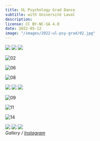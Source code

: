 ```yaml
---
title: UL Psychology Grad Dance
subtitle: with Université Laval
description:
license: CC BY-NC-SA 4.0
date: 2022-05-12
image: "/images/2022-ul-psy-grad/02.jpg"
---
```


<div class="gallery-box">
  <div class="gallery">
    <img src="/images/2022-ul-psy-grad/01.jpg" loading="lazy">
    <img src="/images/2022-ul-psy-grad/03.jpg" loading="lazy">
	<img src="/images/2022-ul-psy-grad/04.jpg" loading="lazy">
  </div>
</div>

![02]({{site.baseurl}}/images/2022-ul-psy-grad/02.jpg)

![06]({{site.baseurl}}/images/2022-ul-psy-grad/06.jpg)

![08]({{site.baseurl}}/images/2022-ul-psy-grad/08.jpg)

<div class="gallery-box">
  <div class="gallery">
    <img src="/images/2022-ul-psy-grad/05.jpg" loading="lazy">
    <img src="/images/2022-ul-psy-grad/07.jpg" loading="lazy">
    <img src="/images/2022-ul-psy-grad/10.jpg" loading="lazy">
  </div>
</div>

![09]({{site.baseurl}}/images/2022-ul-psy-grad/09.jpg)

![11]({{site.baseurl}}/images/2022-ul-psy-grad/11.jpg)

![14]({{site.baseurl}}/images/2022-ul-psy-grad/14.jpg)

<div class="gallery-box">
  <div class="gallery">
    <img src="/images/2022-ul-psy-grad/12.jpg" loading="lazy">
    <img src="/images/2022-ul-psy-grad/13.jpg" loading="lazy">
    <img src="/images/2022-ul-psy-grad/15.jpg" loading="lazy">
  </div>
  <em>Gallery / <a href="https://instagram.com/etienne.collin/" target="_blank">Instagram</a></em>
</div>
